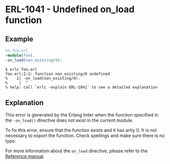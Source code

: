 # ERL-1041 - Undefined on_load function

## Example

```erlang
%% foo.erl
-module(foo).
-on_load(non_existing/0).
```

```
$ erlc foo.erl
foo.erl:2:2: function non_existing/0 undefined
%    2| -on_load(non_existing/0).
%     |  ^
% help: call `erlc -explain ERL-1041` to see a detailed explanation
```

## Explanation

This error is generated by the Erlang linter when the function specified
in the `-on_load()` directive does not exist in the current module.

To fix this error, ensure that the function exists and it has arity 0.
It is not necessary to export the function. Check spellings and make sure
there is no typo.

For more information about the `on_load` directive, please refer to the 
[Reference manual](`e:system:code_loading#on_load`).
